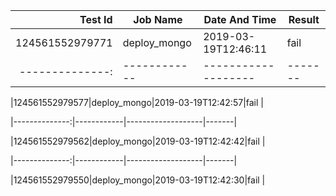 |    Test Id    |  Job Name  |   Date And Time   |Result |
|--------------:|------------|-------------------|-------|
|124561552979771|deploy_mongo|2019-03-19T12:46:11|fail   |
|--------------:|------------|-------------------|-------|

|124561552979577|deploy_mongo|2019-03-19T12:42:57|fail   |

|--------------:|------------|-------------------|-------|



|124561552979562|deploy_mongo|2019-03-19T12:42:42|fail   |



|--------------:|------------|-------------------|-------|







|124561552979550|deploy_mongo|2019-03-19T12:42:30|fail   |

